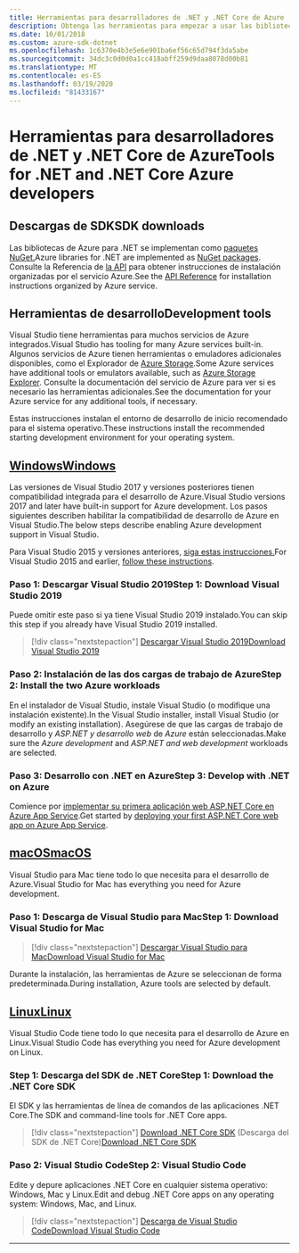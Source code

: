 ```yaml
---
title: Herramientas para desarrolladores de .NET y .NET Core de Azure
description: Obtenga las herramientas para empezar a usar las bibliotecas .NET de Azure desde un entorno de Windows, Linux y Mac.
ms.date: 10/01/2018
ms.custom: azure-sdk-dotnet
ms.openlocfilehash: 1c6370e4b3e5e6e901ba6ef56c65d794f3da5abe
ms.sourcegitcommit: 34dc3c0d0d0a1cc418abff259d9daa8078d00b81
ms.translationtype: MT
ms.contentlocale: es-ES
ms.lasthandoff: 03/19/2020
ms.locfileid: "81433167"
---
```

# <a name="tools-for-net-and-net-core-azure-developers"></a><span data-ttu-id="ead0e-103">Herramientas para desarrolladores de .NET y .NET Core de Azure</span><span class="sxs-lookup"><span data-stu-id="ead0e-103">Tools for .NET and .NET Core Azure developers</span></span>

## <a name="sdk-downloads"></a><span data-ttu-id="ead0e-104">Descargas de SDK</span><span class="sxs-lookup"><span data-stu-id="ead0e-104">SDK downloads</span></span>

<span data-ttu-id="ead0e-105">Las bibliotecas de Azure para .NET se implementan como [paquetes NuGet.](https://www.nuget.org/packages?q=windowsazureofficial)</span><span class="sxs-lookup"><span data-stu-id="ead0e-105">Azure libraries for .NET are implemented as [NuGet packages](https://www.nuget.org/packages?q=windowsazureofficial).</span></span> <span data-ttu-id="ead0e-106">Consulte la Referencia de [la API](/dotnet/api/overview/azure/?view=azure-dotnet) para obtener instrucciones de instalación organizadas por el servicio Azure.</span><span class="sxs-lookup"><span data-stu-id="ead0e-106">See the [API Reference](/dotnet/api/overview/azure/?view=azure-dotnet) for installation instructions organized by Azure service.</span></span>

## <a name="development-tools"></a><span data-ttu-id="ead0e-107">Herramientas de desarrollo</span><span class="sxs-lookup"><span data-stu-id="ead0e-107">Development tools</span></span>

<span data-ttu-id="ead0e-108">Visual Studio tiene herramientas para muchos servicios de Azure integrados.</span><span class="sxs-lookup"><span data-stu-id="ead0e-108">Visual Studio has tooling for many Azure services built-in.</span></span> <span data-ttu-id="ead0e-109">Algunos servicios de Azure tienen herramientas o emuladores adicionales disponibles, como el Explorador de [Azure Storage](https://azure.microsoft.com/features/storage-explorer/).</span><span class="sxs-lookup"><span data-stu-id="ead0e-109">Some Azure services have additional tools or emulators available, such as [Azure Storage Explorer](https://azure.microsoft.com/features/storage-explorer/).</span></span> <span data-ttu-id="ead0e-110">Consulte la documentación del servicio de Azure para ver si es necesario las herramientas adicionales.</span><span class="sxs-lookup"><span data-stu-id="ead0e-110">See the documentation for your Azure service for any additional tools, if necessary.</span></span>

<span data-ttu-id="ead0e-111">Estas instrucciones instalan el entorno de desarrollo de inicio recomendado para el sistema operativo.</span><span class="sxs-lookup"><span data-stu-id="ead0e-111">These instructions install the recommended starting development environment for your operating system.</span></span>

## <a name="windows"></a>[<span data-ttu-id="ead0e-112">Windows</span><span class="sxs-lookup"><span data-stu-id="ead0e-112">Windows</span></span>](#tab/windows)

<span data-ttu-id="ead0e-113">Las versiones de Visual Studio 2017 y versiones posteriores tienen compatibilidad integrada para el desarrollo de Azure.</span><span class="sxs-lookup"><span data-stu-id="ead0e-113">Visual Studio versions 2017 and later have built-in support for Azure development.</span></span> <span data-ttu-id="ead0e-114">Los pasos siguientes describen habilitar la compatibilidad de desarrollo de Azure en Visual Studio.</span><span class="sxs-lookup"><span data-stu-id="ead0e-114">The below steps describe enabling Azure development support in Visual Studio.</span></span>

<span data-ttu-id="ead0e-115">Para Visual Studio 2015 y versiones anteriores, <a href="vs2015-install.md">siga estas instrucciones.</a></span><span class="sxs-lookup"><span data-stu-id="ead0e-115">For Visual Studio 2015 and earlier, <a href="vs2015-install.md">follow these instructions</a>.</span></span>

### <a name="step-1-download-visual-studio-2019"></a><span data-ttu-id="ead0e-116">Paso 1: Descargar Visual Studio 2019</span><span class="sxs-lookup"><span data-stu-id="ead0e-116">Step 1: Download Visual Studio 2019</span></span>

<span data-ttu-id="ead0e-117">Puede omitir este paso si ya tiene Visual Studio 2019 instalado.</span><span class="sxs-lookup"><span data-stu-id="ead0e-117">You can skip this step if you already have Visual Studio 2019 installed.</span></span>

> [!div class="nextstepaction"]
> [<span data-ttu-id="ead0e-118">Descargar Visual Studio 2019</span><span class="sxs-lookup"><span data-stu-id="ead0e-118">Download Visual Studio 2019</span></span>](https://www.visualstudio.com/downloads/)

### <a name="step-2-install-the-two-azure-workloads"></a><span data-ttu-id="ead0e-119">Paso 2: Instalación de las dos cargas de trabajo de Azure</span><span class="sxs-lookup"><span data-stu-id="ead0e-119">Step 2: Install the two Azure workloads</span></span>

<span data-ttu-id="ead0e-120">En el instalador de Visual Studio, instale Visual Studio (o modifique una instalación existente).</span><span class="sxs-lookup"><span data-stu-id="ead0e-120">In the Visual Studio installer, install Visual Studio (or modify an existing installation).</span></span> <span data-ttu-id="ead0e-121">Asegúrese de que las cargas de trabajo de desarrollo y *ASP.NET y desarrollo web* de *Azure* están seleccionadas.</span><span class="sxs-lookup"><span data-stu-id="ead0e-121">Make sure the *Azure development* and *ASP.NET and web development* workloads are selected.</span></span>

### <a name="step-3-develop-with-net-on-azure"></a><span data-ttu-id="ead0e-122">Paso 3: Desarrollo con .NET en Azure</span><span class="sxs-lookup"><span data-stu-id="ead0e-122">Step 3: Develop with .NET on Azure</span></span>

<span data-ttu-id="ead0e-123">Comience por [implementar su primera aplicación web ASP.NET Core en Azure App Service](https://docs.microsoft.com/azure/app-service-web/app-service-web-get-started-dotnet).</span><span class="sxs-lookup"><span data-stu-id="ead0e-123">Get started by [deploying your first ASP.NET Core web app on Azure App Service](https://docs.microsoft.com/azure/app-service-web/app-service-web-get-started-dotnet).</span></span>

## <a name="macos"></a>[<span data-ttu-id="ead0e-124">macOS</span><span class="sxs-lookup"><span data-stu-id="ead0e-124">macOS</span></span>](#tab/macos)

<span data-ttu-id="ead0e-125">Visual Studio para Mac tiene todo lo que necesita para el desarrollo de Azure.</span><span class="sxs-lookup"><span data-stu-id="ead0e-125">Visual Studio for Mac has everything you need for Azure development.</span></span>

### <a name="step-1-download-visual-studio-for-mac"></a><span data-ttu-id="ead0e-126">Paso 1: Descarga de Visual Studio para Mac</span><span class="sxs-lookup"><span data-stu-id="ead0e-126">Step 1: Download Visual Studio for Mac</span></span>

> [!div class="nextstepaction"]
> [<span data-ttu-id="ead0e-127">Descargar Visual Studio para Mac</span><span class="sxs-lookup"><span data-stu-id="ead0e-127">Download Visual Studio for Mac</span></span>](https://www.visualstudio.com/vs/visual-studio-mac/)

<span data-ttu-id="ead0e-128">Durante la instalación, las herramientas de Azure se seleccionan de forma predeterminada.</span><span class="sxs-lookup"><span data-stu-id="ead0e-128">During installation, Azure tools are selected by default.</span></span>

## <a name="linux"></a>[<span data-ttu-id="ead0e-129">Linux</span><span class="sxs-lookup"><span data-stu-id="ead0e-129">Linux</span></span>](#tab/linux)

<span data-ttu-id="ead0e-130">Visual Studio Code tiene todo lo que necesita para el desarrollo de Azure en Linux.</span><span class="sxs-lookup"><span data-stu-id="ead0e-130">Visual Studio Code has everything you need for Azure development on Linux.</span></span>

### <a name="step-1-download-the-net-core-sdk"></a><span data-ttu-id="ead0e-131">Step 1: Descarga del SDK de .NET Core</span><span class="sxs-lookup"><span data-stu-id="ead0e-131">Step 1: Download the .NET Core SDK</span></span>

<span data-ttu-id="ead0e-132">El SDK y las herramientas de línea de comandos de las aplicaciones .NET Core.</span><span class="sxs-lookup"><span data-stu-id="ead0e-132">The SDK and command-line tools for .NET Core apps.</span></span>

> [!div class="nextstepaction"]
> <span data-ttu-id="ead0e-133">[Download .NET Core SDK](https://dotnet.microsoft.com/download) (Descarga del SDK de .NET Core)</span><span class="sxs-lookup"><span data-stu-id="ead0e-133">[Download .NET Core SDK](https://dotnet.microsoft.com/download)</span></span>

### <a name="step-2-visual-studio-code"></a><span data-ttu-id="ead0e-134">Paso 2: Visual Studio Code</span><span class="sxs-lookup"><span data-stu-id="ead0e-134">Step 2: Visual Studio Code</span></span>

<span data-ttu-id="ead0e-135">Edite y depure aplicaciones .NET Core en cualquier sistema operativo: Windows, Mac y Linux.</span><span class="sxs-lookup"><span data-stu-id="ead0e-135">Edit and debug .NET Core apps on any operating system: Windows, Mac, and Linux.</span></span>

> [!div class="nextstepaction"]
> [<span data-ttu-id="ead0e-136">Descarga de Visual Studio Code</span><span class="sxs-lookup"><span data-stu-id="ead0e-136">Download Visual Studio Code</span></span>](https://code.visualstudio.com)

---
